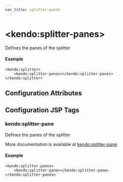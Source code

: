 ```yaml
---
nav_title: splitter-panes
---
```


# \<kendo:splitter-panes\>

Defines the panes of the splitter

#### Example
    <kendo:splitter>
        <kendo:splitter-panes></kendo:splitter-panes>
    </kendo:splitter>

## Configuration Attributes


##  Configuration JSP Tags

### kendo:splitter-pane

Defines the panes of the splitter

More documentation is available at [kendo:splitter-pane](/kendo-ui/api/wrappers/jsp/splitter/pane).

#### Example

    <kendo:splitter-panes>
        <kendo:splitter-pane></kendo:splitter-pane>
    </kendo:splitter-panes>

